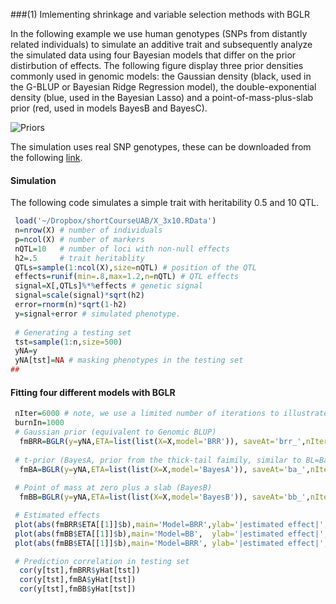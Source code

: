 ###(1) Imlementing shrinkage and variable selection methods with BGLR

In the following example we use human genotypes (SNPs from distantly related individuals) to simulate an additive trait and subsequently analyze the simulated data using four Bayesian models that differ on the prior distirbution of effects. The following figure display three prior densities commonly used in genomic models: the Gaussian density (black, used in the G-BLUP or Bayesian Ridge Regression model), the double-exponential density (blue, used in the Bayesian Lasso) and a point-of-mass-plus-slab prior (red, used in models BayesB and BayesC).


![Priors](https://github.com/gdlc/BGLR/blob/master/priors.jpg)

The simulation uses real SNP genotypes, these can be downloaded from the following [link](https://www.dropbox.com/s/tkrnzipro28gah2/X_3K_30K.RData?dl=0).

#### Simulation
The following code simulates a simple trait with heritability 0.5 and 10 QTL.

```R
 load('~/Dropbox/shortCourseUAB/X_3x10.RData')
 n=nrow(X) # number of individuals
 p=ncol(X) # number of markers
 nQTL=10   # number of loci with non-null effects
 h2=.5     # trait heritablity
 QTLs=sample(1:ncol(X),size=nQTL) # position of the QTL
 effects=runif(min=.8,max=1.2,n=nQTL) # QTL effects
 signal=X[,QTLs]%*%effects # genetic signal
 signal=scale(signal)*sqrt(h2)
 error=rnorm(n)*sqrt(1-h2)
 y=signal+error # simulated phenotype.
 
 # Generating a testing set
 tst=sample(1:n,size=500)
 yNA=y 
 yNA[tst]=NA # masking phenotypes in the testing set
##
```

#### Fitting four different models with BGLR
```R
 nIter=6000 # note, we use a limited number of iterations to illustrate; for formal analyses longer chains are needed.
 burnIn=1000
 # Gaussian prior (equivalent to Genomic BLUP)
  fmBRR=BGLR(y=yNA,ETA=list(list(X=X,model='BRR')), saveAt='brr_',nIter=nIter,burnIn=burnIn)
 
 # t-prior (BayesA, prior from the thick-tail faimily, similar to BL=Bayesian Lasso)
  fmBA=BGLR(y=yNA,ETA=list(list(X=X,model='BayesA')), saveAt='ba_',nIter=nIter,burnIn=burnIn)
 
 # Point of mass at zero plus a slab (BayesB)
  fmBB=BGLR(y=yNA,ETA=list(list(X=X,model='BayesB')), saveAt='bb_',nIter=nIter,burnIn=burnIn)

 # Estimated effects
 plot(abs(fmBRR$ETA[[1]]$b),main='Model=BRR',ylab='|estimated effect|',cex=.5,col=2,type='o') ;abline(v=QTLs,lty=2,col=4)
 plot(abs(fmBB$ETA[[1]]$b),main='Model=BB',  ylab='|estimated effect|',cex=.5,col=2,type='o') ;abline(v=QTLs,lty=2,col=4)
 plot(abs(fmBB$ETA[[1]]$b),main='Model=BRR', ylab='|estimated effect|',cex=.5,col=2,type='o') ;abline(v=QTLs,lty=2,col=4)

 # Prediction correlation in testing set
  cor(y[tst],fmBRR$yHat[tst])
  cor(y[tst],fmBA$yHat[tst])
  cor(y[tst],fmBB$yHat[tst])

```

 
